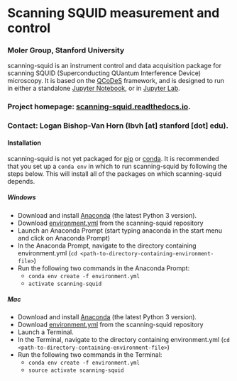 # Scanning SQUID measurement and control
### Moler Group, Stanford University

scanning-squid is an instrument control and data acquisition package for scanning SQUID (Superconducting QUantum Interference Device) microscopy. It is based on the [QCoDeS](http://qcodes.github.io/Qcodes/) framework, and is designed to run in either a standalone [Jupyter Notebook](http://jupyter.org/index.html), or in [Jupyter Lab](http://jupyterlab.readthedocs.io/en/stable/).

### Project homepage: [scanning-squid.readthedocs.io](https://scanning-squid.readthedocs.io/en/latest/).
### Contact: Logan Bishop-Van Horn (lbvh [at] stanford [dot] edu).

#### Installation
scanning-squid is not yet packaged for [pip](https://pypi.org/) or [conda](https://conda.io/docs/). It is recommended that you set up a `conda env` in which to run scanning-squid by following the steps below. This will install all of the packages on which scanning-squid depends.

##### Windows
- Download and install [Anaconda](https://www.anaconda.com/download/#windows) (the latest Python 3 version).
- Download [environment.yml](https://github.com/moler-group/scanning-squid/blob/master/environment.yml) from the scanning-squid repository
- Launch an Anaconda Prompt (start typing anaconda in the start menu and click on Anaconda Prompt)
- In the Anaconda Prompt, navigate to the directory containing environment.yml (`cd <path-to-directory-containing-environment-file>`)
- Run the following two commands in the Anaconda Prompt:
  - `conda env create -f environment.yml`
  - `activate scanning-squid`
  
##### Mac
- Download and install [Anaconda](https://www.anaconda.com/download/#macos) (the latest Python 3 version).
- Download [environment.yml](https://github.com/moler-group/scanning-squid/blob/master/environment.yml) from the scanning-squid repository
- Launch a Terminal.
- In the Terminal, navigate to the directory containing environment.yml (`cd <path-to-directory-containing-environment-file>`)
- Run the following two commands in the Terminal:
  - `conda env create -f environment.yml`
  - `source activate scanning-squid`
